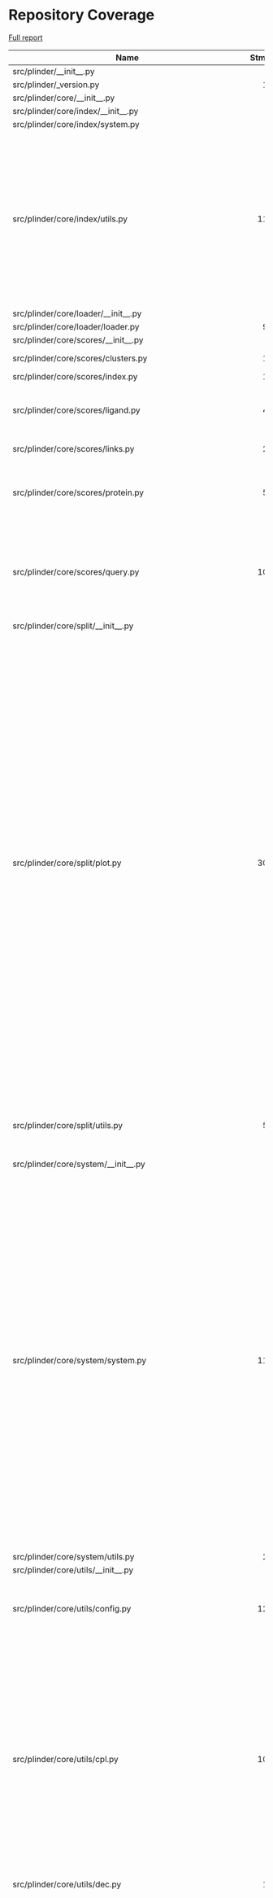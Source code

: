 # Repository Coverage

[Full report](https://htmlpreview.github.io/?https://github.com/plinder-org/plinder/blob/python-coverage-comment-action-data/htmlcov/index.html)

| Name                                                          |    Stmts |     Miss |   Branch |   BrPart |        Cover |   Missing |
|-------------------------------------------------------------- | -------: | -------: | -------: | -------: | -----------: | --------: |
| src/plinder/\_\_init\_\_.py                                   |        4 |        0 |        0 |        0 |    100.0000% |           |
| src/plinder/\_version.py                                      |       15 |        4 |        0 |        0 |     73.3333% |     16-19 |
| src/plinder/core/\_\_init\_\_.py                              |        5 |        0 |        0 |        0 |    100.0000% |           |
| src/plinder/core/index/\_\_init\_\_.py                        |        0 |        0 |        0 |        0 |    100.0000% |           |
| src/plinder/core/index/system.py                              |        0 |        0 |        0 |        0 |    100.0000% |           |
| src/plinder/core/index/utils.py                               |      113 |        8 |       56 |       13 |     87.5740% |29->28, 74, 111->110, 149->148, 154->149, 155->154, 161, 181, 232, 240, 255, 269, 271 |
| src/plinder/core/loader/\_\_init\_\_.py                       |        2 |        2 |        0 |        0 |      0.0000% |       4-6 |
| src/plinder/core/loader/loader.py                             |       94 |       94 |       36 |        0 |      0.0000% |     3-220 |
| src/plinder/core/scores/\_\_init\_\_.py                       |        8 |        0 |        0 |        0 |    100.0000% |           |
| src/plinder/core/scores/clusters.py                           |       19 |        2 |        4 |        2 |     82.6087% |19->18, 51-52 |
| src/plinder/core/scores/index.py                              |       16 |        1 |        2 |        1 |     88.8889% |        39 |
| src/plinder/core/scores/ligand.py                             |       46 |        3 |       14 |        5 |     86.6667% |19->18, 49-52, 58->57, 66, 93->92 |
| src/plinder/core/scores/links.py                              |       21 |        1 |        6 |        2 |     88.8889% |20->19, 44 |
| src/plinder/core/scores/protein.py                            |       50 |        4 |       22 |        6 |     86.1111% |19->18, 46->52, 60-61, 66->65, 76-77, 93->92 |
| src/plinder/core/scores/query.py                              |      104 |        9 |       56 |        8 |     88.1250% |49, 73, 97, 104, 173->181, 176-178, 216, 264 |
| src/plinder/core/split/\_\_init\_\_.py                        |        2 |        0 |        0 |        0 |    100.0000% |           |
| src/plinder/core/split/plot.py                                |      302 |      190 |      104 |       12 |     36.4532% |17-18, 38, 44-56, 141->140, 155, 157, 158->160, 170, 175, 188-204, 257-260, 294-312, 328-329, 378-396, 399-430, 433-475, 478-605, 608-616, 627-628, 631-662, 665-712, 715-757, 764, 766-768, 771-775, 779-822, 834 |
| src/plinder/core/split/utils.py                               |       59 |       10 |       14 |        3 |     79.4521% |19->18, 37-44, 120->122, 198-199 |
| src/plinder/core/system/\_\_init\_\_.py                       |        2 |        0 |        0 |        0 |    100.0000% |           |
| src/plinder/core/system/system.py                             |      112 |       20 |       52 |       17 |     72.5610% |28, 47->46, 61-62, 66->65, 81, 84->83, 98, 102->101, 115->114, 128->127, 141->140, 154->153, 165->167, 170->169, 181->183, 186->185, 202->201, 215->214, 227-230, 233->232, 242-248, 266-277 |
| src/plinder/core/system/utils.py                              |       23 |       23 |       12 |        0 |      0.0000% |      3-39 |
| src/plinder/core/utils/\_\_init\_\_.py                        |        0 |        0 |        0 |        0 |    100.0000% |           |
| src/plinder/core/utils/config.py                              |      125 |        4 |       44 |        5 |     94.6746% |130->129, 134, 155, 262, 284 |
| src/plinder/core/utils/cpl.py                                 |      109 |       39 |       46 |       15 |     56.1290% |27->26, 28-36, 44->43, 45, 49->48, 50, 57, 62->exit, 65->62, 68, 72->71, 73-84, 88->87, 101-104, 113, 147->149, 153-162, 170-171, 176 |
| src/plinder/core/utils/dec.py                                 |       19 |        0 |        2 |        1 |     95.2381% |    18->17 |
| src/plinder/core/utils/gcs.py                                 |       93 |       25 |       40 |       14 |     64.6617% |26->25, 28->50, 33-35, 47, 54-58, 66->65, 79->78, 93->92, 109->108, 117-120, 124->123, 132-133, 135, 142->exit, 145, 157-164 |
| src/plinder/core/utils/log.py                                 |       37 |       12 |       14 |        2 |     64.7059% |12-13, 63-66, 83-88 |
| src/plinder/core/utils/schemas.py                             |        9 |        0 |        0 |        0 |    100.0000% |           |
| src/plinder/core/utils/unpack.py                              |       82 |        7 |       42 |        8 |     87.9032% |33, 39, 45, 61->64, 120->125, 127->126, 129->126, 131-133, 143 |
| src/plinder/data/\_\_init\_\_.py                              |        6 |        2 |        0 |        0 |     66.6667% |       8-9 |
| src/plinder/data/\_version.py                                 |       15 |       15 |        0 |        0 |      0.0000% |     18-40 |
| src/plinder/data/clusters.py                                  |      118 |       37 |       26 |        6 |     65.9722% |194-231, 256-257, 266->exit, 273, 304-305, 319-320, 331-368, 379 |
| src/plinder/data/common/\_\_init\_\_.py                       |        0 |        0 |        0 |        0 |    100.0000% |           |
| src/plinder/data/common/\_version.py                          |        0 |        0 |        0 |        0 |    100.0000% |           |
| src/plinder/data/common/constants.py                          |       30 |        0 |        0 |        0 |    100.0000% |           |
| src/plinder/data/common/log.py                                |        3 |        0 |        0 |        0 |    100.0000% |           |
| src/plinder/data/databases.py                                 |       59 |        3 |       26 |        6 |     89.4118% |13, 95->103, 96->95, 97->96, 137->148, 153-154, 221->exit |
| src/plinder/data/final\_structure\_qc.py                      |      144 |       30 |       28 |        7 |     77.3256% |22, 45-47, 69-72, 114-123, 147, 245-246, 273-276, 360-365, 457, 480->482 |
| src/plinder/data/get\_system\_annotations.py                  |      106 |       46 |       44 |        6 |     46.6667% |59, 62-63, 73-112, 141->145, 154->exit, 156->exit, 158-175, 187-188 |
| src/plinder/data/leakage.py                                   |       93 |       83 |       16 |        0 |      9.1743% |14-15, 27-51, 59-90, 100-163, 177-229 |
| src/plinder/data/pipeline/\_\_init\_\_.py                     |        0 |        0 |        0 |        0 |    100.0000% |           |
| src/plinder/data/pipeline/config.py                           |      109 |        4 |       40 |        3 |     95.3020% |151, 174, 178, 215 |
| src/plinder/data/pipeline/io.py                               |      303 |       62 |      138 |       34 |     71.4286% |40->39, 60->59, 90->95, 93->95, 99->98, 141-167, 169->171, 175->174, 207->210, 208->207, 219->218, 258->257, 291->299, 303->302, 332->334, 338->337, 385->383, 435->434, 455, 461, 466, 470, 484->483, 491, 496-498, 522-527, 537-546, 550->549, 557->565, 560-561, 563->565, 569->568, 588-617, 621->620, 649->651 |
| src/plinder/data/pipeline/mpqueue.py                          |       65 |       15 |       18 |        8 |     72.2892% |27, 32-35, 51-56, 63->65, 68->exit, 79->78, 80-85, 88->exit, 132->exit, 135->134 |
| src/plinder/data/pipeline/pipeline.py                         |      160 |       28 |       82 |       35 |     73.1405% |53-57, 60->59, 69->68, 76->75, 84->83, 91->90, 105->104, 120->119, 127->126, 136->135, 143->142, 153->152, 163->162, 167->166, 174->173, 183->182, 193->192, 194, 197->196, 206->205, 213->212, 220->219, 230->229, 238->237, 246->245, 247-250, 258->257, 259-260, 263->262, 264, 267->266, 268-280, 283->282, 286-289, 296->295, 297-301, 304->303, 305, 308->307, 309-313, 316->315, 317, 323->322, 324-330, 333->332, 334, 340->339, 341, 392-393 |
| src/plinder/data/pipeline/tasks.py                            |      334 |      110 |      104 |       22 |     61.6438% |145->exit, 156->145, 159, 172->175, 176-177, 216->225, 279->312, 280->279, 285-286, 295-296, 325-326, 332, 337->340, 338->337, 339, 370, 394->393, 395->394, 401->403, 407-411, 412->414, 422-425, 426->395, 464, 483->479, 484->483, 721-729, 735-736, 751-770, 791-810, 819-820, 842-862, 872-912, 920-921, 929-945, 953-975, 983-984, 997-998, 1012-1029 |
| src/plinder/data/pipeline/transform.py                        |      140 |       81 |       85 |        5 |     38.6667% |26, 29-30, 34, 48, 99->101, 125-169, 187-210, 234-319, 356 |
| src/plinder/data/pipeline/utils.py                            |      301 |       83 |      126 |       21 |     69.0867% |26-27, 40->39, 49-52, 76->75, 102-103, 109->108, 141-142, 143->139, 147->143, 149->147, 154-155, 164, 166->169, 170-171, 173-174, 205-206, 228->226, 292, 323-330, 420->419, 467->465, 473, 475->491, 485-488, 491->510, 504-507, 511, 521-540, 557-586, 601-602, 617-629, 641-650 |
| src/plinder/data/save\_linked\_structures.py                  |      154 |      154 |       62 |        0 |      0.0000% |     3-362 |
| src/plinder/data/smallmolecules.py                            |      110 |       36 |       14 |        6 |     64.5161% |19-20, 26-27, 33-34, 40-41, 47-48, 54-55, 61-62, 71-72, 83-89, 101, 105-106, 116-118, 125->124, 127-129, 139-140, 152->154, 163-166 |
| src/plinder/data/splits.py                                    |      298 |      232 |       91 |        3 |     18.7661% |34->exit, 91->exit, 98->exit, 122-127, 145-152, 156-163, 167-170, 192-200, 211-223, 243-333, 354-394, 418-466, 499-517, 559-617, 654-899, 903-963 |
| src/plinder/data/structure/\_\_init\_\_.py                    |        0 |        0 |        0 |        0 |    100.0000% |           |
| src/plinder/data/structure/atoms.py                           |       87 |       32 |       18 |        6 |     60.0000% |67-69, 79-90, 97, 103->107, 109-111, 123, 142-146, 149-151, 155-158, 162-164 |
| src/plinder/data/structure/contacts.py                        |       88 |        8 |       30 |        5 |     88.9831% |93->95, 112-113, 191->195, 207, 220, 226-232, 258-261 |
| src/plinder/data/utils/\_\_init\_\_.py                        |        0 |        0 |        0 |        0 |    100.0000% |           |
| src/plinder/data/utils/annotations/\_\_init\_\_.py            |        0 |        0 |        0 |        0 |    100.0000% |           |
| src/plinder/data/utils/annotations/aggregate\_annotations.py  |      505 |       73 |      339 |       63 |     79.1469% |85, 132->131, 142->141, 152->151, 162->161, 166->165, 170->169, 174->173, 175, 178->177, 182->181, 193->192, 196->exit, 199, 202->201, 206->205, 210->209, 219->218, 220-231, 234->233, 235-242, 256, 265, 273->272, 274, 277->276, 278, 320->319, 328->327, 336->335, 343->342, 347->346, 349, 357->356, 359, 384->390, 385->384, 387->385, 426-427, 466, 475, 481, 489-493, 502-503, 521, 532, 544, 610, 690->692, 703->702, 715->717, 725->724, 789->794, 792-793, 818->820, 822->826, 841->843, 867->879, 914->903, 934->933, 945, 978-999, 1002, 1007, 1010, 1149-1150, 1212-1215, 1218-1219, 1225->exit, 1230, 1277, 1300, 1304, 1316-1327 |
| src/plinder/data/utils/annotations/get\_ligand\_validation.py |      159 |       13 |       32 |       11 |     87.4346% |91->90, 92, 147->146, 154-158, 170, 197-201, 225->224, 234, 330->329, 338-339, 342, 361->363, 362->361, 363->362, 366 |
| src/plinder/data/utils/annotations/get\_similarity\_scores.py |      519 |      408 |      268 |       10 |     17.9161% |81-129, 133-136, 150, 207->220, 221, 227->230, 232, 233->230, 242-279, 312, 315->314, 322-323, 365-375, 383-391, 396-403, 412-497, 504-528, 533-596, 599-640, 643-650, 664-744, 755-809, 814-819, 824-900, 903-906, 909-918, 925-986, 991-1039 |
| src/plinder/data/utils/annotations/interaction\_utils.py      |      166 |       18 |       92 |        5 |     85.6589% |57-63, 70-75, 150-151, 199-202, 254, 363, 392->400 |
| src/plinder/data/utils/annotations/interface\_gap.py          |       87 |        8 |       28 |        6 |     87.8261% |53, 117, 126, 128, 164-165, 183-184 |
| src/plinder/data/utils/annotations/ligand\_utils.py           |      574 |       62 |      272 |       53 |     84.9882% |127->126, 150->exit, 182, 191, 206, 252-254, 277, 292-297, 319->308, 327, 349, 351, 353, 356-359, 363->362, 450->449, 456->458, 465->464, 475->474, 517-519, 563, 568, 594-595, 607-608, 619-620, 631-632, 644-645, 656-657, 730, 857->862, 864-867, 899-902, 935->934, 1002, 1122-1123, 1125, 1145->1144, 1148->1150, 1153->1152, 1160->1159, 1164->1163, 1170->1169, 1176->1175, 1183->1182, 1184, 1190->1189, 1193->1195, 1199, 1221->1220, 1225->1224, 1232->1231, 1234, 1238->1237, 1242->1241, 1246->1245, 1250->1249, 1251-1258, 1261->1260, 1264-1265, 1269->1268, 1276-1277, 1310, 1345, 1379->1381, 1474->1478 |
| src/plinder/data/utils/annotations/mmpdb\_utils.py            |      124 |       66 |       40 |        0 |     45.1220% |35, 47-165, 173-185, 405-414 |
| src/plinder/data/utils/annotations/protein\_utils.py          |      137 |        8 |       70 |       12 |     90.3382% |47, 75->81, 79-80, 107->105, 159->161, 222, 238, 268->267, 269, 288, 336->335, 369->371, 382->381, 386->385, 387, 395->397, 415->414 |
| src/plinder/data/utils/annotations/rdkit\_utils.py            |      196 |       49 |       54 |        9 |     73.6000% |96-104, 146, 148, 153-158, 169->172, 174->161, 202-208, 212-219, 247-248, 289-296, 318-319, 369-370, 383-392, 397, 399-403, 414, 417->426, 422-423 |
| src/plinder/data/utils/annotations/save\_utils.py             |       80 |        4 |       38 |        5 |     90.6780% |39->28, 88-90, 115->117, 118->exit, 148 |
| src/plinder/data/utils/cluster.py                             |       43 |       43 |       12 |        0 |      0.0000% |     3-101 |
| src/plinder/data/utils/diffdock\_utils.py                     |      177 |      147 |       60 |        0 |     12.6582% |20, 26, 32, 38-43, 58-79, 86-93, 96-98, 102-121, 127-169, 173-188, 372-375, 379-446, 450-464, 476-520 |
| src/plinder/data/utils/tanimoto.py                            |      105 |       11 |       26 |        8 |     85.4962% |19, 31-32, 56-57, 62, 75, 137, 191, 193, 195 |
| src/plinder/eval/\_\_init\_\_.py                              |        5 |        2 |        0 |        0 |     60.0000% |       7-8 |
| src/plinder/eval/docking/\_\_init\_\_.py                      |        0 |        0 |        0 |        0 |    100.0000% |           |
| src/plinder/eval/docking/make\_plots.py                       |      113 |      113 |       24 |        0 |      0.0000% |     3-265 |
| src/plinder/eval/docking/stratify\_test\_set.py               |      117 |       29 |       38 |        8 |     74.8387% |36-73, 97->104, 159->158, 169, 225->224, 268-271, 273-276, 307-310, 323-361, 372 |
| src/plinder/eval/docking/utils.py                             |      184 |        5 |       68 |       15 |     92.0635% |46->45, 106->105, 117, 123, 147->149, 255->244, 264->287, 287->290, 298, 303->301, 307, 317, 336->338, 343->345, 345->360 |
| src/plinder/eval/docking/write\_scores.py                     |       86 |       19 |       38 |        9 |     72.5806% |40-66, 79->78, 80->79, 81->80, 84, 119->124, 126->139, 142->141, 145-146, 166->168, 226 |
| src/plinder/methods/\_\_init\_\_.py                           |        0 |        0 |        0 |        0 |    100.0000% |           |
|                                                     **TOTAL** | **7571** | **2597** | **3013** |  **501** | **62.0087%** |           |


## Setup coverage badge

Below are examples of the badges you can use in your main branch `README` file.

### Direct image

[![Coverage badge](https://raw.githubusercontent.com/plinder-org/plinder/python-coverage-comment-action-data/badge.svg)](https://htmlpreview.github.io/?https://github.com/plinder-org/plinder/blob/python-coverage-comment-action-data/htmlcov/index.html)

This is the one to use if your repository is private or if you don't want to customize anything.

### [Shields.io](https://shields.io) Json Endpoint

[![Coverage badge](https://img.shields.io/endpoint?url=https://raw.githubusercontent.com/plinder-org/plinder/python-coverage-comment-action-data/endpoint.json)](https://htmlpreview.github.io/?https://github.com/plinder-org/plinder/blob/python-coverage-comment-action-data/htmlcov/index.html)

Using this one will allow you to [customize](https://shields.io/endpoint) the look of your badge.
It won't work with private repositories. It won't be refreshed more than once per five minutes.

### [Shields.io](https://shields.io) Dynamic Badge

[![Coverage badge](https://img.shields.io/badge/dynamic/json?color=brightgreen&label=coverage&query=%24.message&url=https%3A%2F%2Fraw.githubusercontent.com%2Fplinder-org%2Fplinder%2Fpython-coverage-comment-action-data%2Fendpoint.json)](https://htmlpreview.github.io/?https://github.com/plinder-org/plinder/blob/python-coverage-comment-action-data/htmlcov/index.html)

This one will always be the same color. It won't work for private repos. I'm not even sure why we included it.

## What is that?

This branch is part of the
[python-coverage-comment-action](https://github.com/marketplace/actions/python-coverage-comment)
GitHub Action. All the files in this branch are automatically generated and may be
overwritten at any moment.